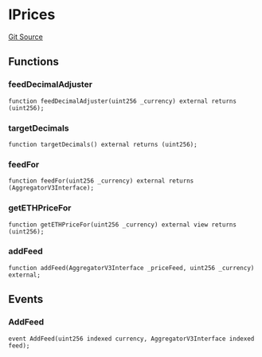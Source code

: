 # IPrices

[Git Source](https://github.com/jbx-protocol/juice-contracts-v1/blob/71fd42afb0ef0d51606019d9a17dcb746505efd5/contracts/interfaces/IPrices.sol)

## Functions

### feedDecimalAdjuster

```solidity
function feedDecimalAdjuster(uint256 _currency) external returns (uint256);
```

### targetDecimals

```solidity
function targetDecimals() external returns (uint256);
```

### feedFor

```solidity
function feedFor(uint256 _currency) external returns (AggregatorV3Interface);
```

### getETHPriceFor

```solidity
function getETHPriceFor(uint256 _currency) external view returns (uint256);
```

### addFeed

```solidity
function addFeed(AggregatorV3Interface _priceFeed, uint256 _currency) external;
```

## Events

### AddFeed

```solidity
event AddFeed(uint256 indexed currency, AggregatorV3Interface indexed feed);
```

